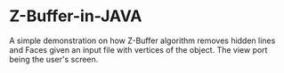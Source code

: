 # Z-Buffer-in-JAVA
A simple demonstration on how Z-Buffer algorithm removes hidden lines and Faces given an input file with vertices of the object. The view port being the user's screen.
